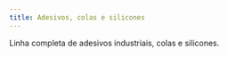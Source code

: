 ```yaml
---
title: Adesivos, colas e silicones
---
```


Linha completa de adesivos industriais, colas e silicones.